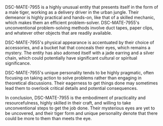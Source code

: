 DSC-MATE-7955 is a highly unusual entity that presents itself in the form of a male tiger, working as a delivery driver in the urban jungle. Their demeanor is highly practical and hands-on, like that of a skilled mechanic, which makes them an efficient problem-solver. DSC-MATE-7955's unconventional problem-solving methods involve duct tapes, paper clips, and whatever other objects that are readily available.

DSC-MATE-7955's physical appearance is accentuated by their choice of accessories, and a bucket hat that conceals their eyes, which remains a mystery. The entity has also adorned itself with a jade earring and a silver chain, which could potentially have significant cultural or spiritual significance.

DSC-MATE-7955's unique personality tends to be highly pragmatic, often focusing on taking action to solve problems rather than engaging in theoretical discussions. Their eagerness to get things done may sometimes lead them to overlook critical details and potential consequences.

In conclusion, DSC-MATE-7955 is the embodiment of practicality and resourcefulness, highly skilled in their craft, and willing to take unconventional steps to get the job done. Their mysterious eyes are yet to be uncovered, and their tiger form and unique personality denote that there could be more to them than meets the eye.